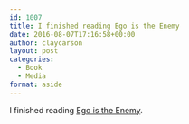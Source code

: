 ```yaml
---
id: 1007
title: I finished reading Ego is the Enemy
date: 2016-08-07T17:16:58+00:00
author: claycarson
layout: post
categories: 
  - Book
  - Media
format: aside
---
```

I finished reading [Ego is the Enemy](http://amazon.com/exec/obidos/ASIN/B015NTIXWE/claycarson0c-20).<!--more-->